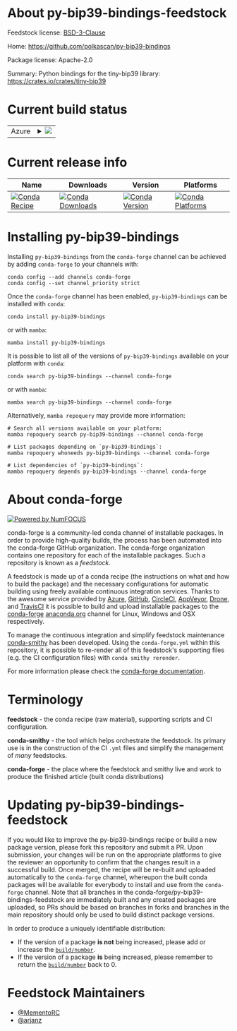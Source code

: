 About py-bip39-bindings-feedstock
=================================

Feedstock license: [BSD-3-Clause](https://github.com/conda-forge/py-bip39-bindings-feedstock/blob/main/LICENSE.txt)

Home: https://github.com/polkascan/py-bip39-bindings

Package license: Apache-2.0

Summary: Python bindings for the tiny-bip39 library: https://crates.io/crates/tiny-bip39

Current build status
====================


<table>
    
  <tr>
    <td>Azure</td>
    <td>
      <details>
        <summary>
          <a href="https://dev.azure.com/conda-forge/feedstock-builds/_build/latest?definitionId=20635&branchName=main">
            <img src="https://dev.azure.com/conda-forge/feedstock-builds/_apis/build/status/py-bip39-bindings-feedstock?branchName=main">
          </a>
        </summary>
        <table>
          <thead><tr><th>Variant</th><th>Status</th></tr></thead>
          <tbody><tr>
              <td>linux_64_python3.10.____cpython</td>
              <td>
                <a href="https://dev.azure.com/conda-forge/feedstock-builds/_build/latest?definitionId=20635&branchName=main">
                  <img src="https://dev.azure.com/conda-forge/feedstock-builds/_apis/build/status/py-bip39-bindings-feedstock?branchName=main&jobName=linux&configuration=linux%20linux_64_python3.10.____cpython" alt="variant">
                </a>
              </td>
            </tr><tr>
              <td>linux_64_python3.11.____cpython</td>
              <td>
                <a href="https://dev.azure.com/conda-forge/feedstock-builds/_build/latest?definitionId=20635&branchName=main">
                  <img src="https://dev.azure.com/conda-forge/feedstock-builds/_apis/build/status/py-bip39-bindings-feedstock?branchName=main&jobName=linux&configuration=linux%20linux_64_python3.11.____cpython" alt="variant">
                </a>
              </td>
            </tr><tr>
              <td>linux_64_python3.12.____cpython</td>
              <td>
                <a href="https://dev.azure.com/conda-forge/feedstock-builds/_build/latest?definitionId=20635&branchName=main">
                  <img src="https://dev.azure.com/conda-forge/feedstock-builds/_apis/build/status/py-bip39-bindings-feedstock?branchName=main&jobName=linux&configuration=linux%20linux_64_python3.12.____cpython" alt="variant">
                </a>
              </td>
            </tr><tr>
              <td>linux_64_python3.13.____cp313</td>
              <td>
                <a href="https://dev.azure.com/conda-forge/feedstock-builds/_build/latest?definitionId=20635&branchName=main">
                  <img src="https://dev.azure.com/conda-forge/feedstock-builds/_apis/build/status/py-bip39-bindings-feedstock?branchName=main&jobName=linux&configuration=linux%20linux_64_python3.13.____cp313" alt="variant">
                </a>
              </td>
            </tr><tr>
              <td>linux_64_python3.14.____cp314</td>
              <td>
                <a href="https://dev.azure.com/conda-forge/feedstock-builds/_build/latest?definitionId=20635&branchName=main">
                  <img src="https://dev.azure.com/conda-forge/feedstock-builds/_apis/build/status/py-bip39-bindings-feedstock?branchName=main&jobName=linux&configuration=linux%20linux_64_python3.14.____cp314" alt="variant">
                </a>
              </td>
            </tr><tr>
              <td>linux_aarch64_python3.10.____cpython</td>
              <td>
                <a href="https://dev.azure.com/conda-forge/feedstock-builds/_build/latest?definitionId=20635&branchName=main">
                  <img src="https://dev.azure.com/conda-forge/feedstock-builds/_apis/build/status/py-bip39-bindings-feedstock?branchName=main&jobName=linux&configuration=linux%20linux_aarch64_python3.10.____cpython" alt="variant">
                </a>
              </td>
            </tr><tr>
              <td>linux_aarch64_python3.11.____cpython</td>
              <td>
                <a href="https://dev.azure.com/conda-forge/feedstock-builds/_build/latest?definitionId=20635&branchName=main">
                  <img src="https://dev.azure.com/conda-forge/feedstock-builds/_apis/build/status/py-bip39-bindings-feedstock?branchName=main&jobName=linux&configuration=linux%20linux_aarch64_python3.11.____cpython" alt="variant">
                </a>
              </td>
            </tr><tr>
              <td>linux_aarch64_python3.12.____cpython</td>
              <td>
                <a href="https://dev.azure.com/conda-forge/feedstock-builds/_build/latest?definitionId=20635&branchName=main">
                  <img src="https://dev.azure.com/conda-forge/feedstock-builds/_apis/build/status/py-bip39-bindings-feedstock?branchName=main&jobName=linux&configuration=linux%20linux_aarch64_python3.12.____cpython" alt="variant">
                </a>
              </td>
            </tr><tr>
              <td>linux_aarch64_python3.13.____cp313</td>
              <td>
                <a href="https://dev.azure.com/conda-forge/feedstock-builds/_build/latest?definitionId=20635&branchName=main">
                  <img src="https://dev.azure.com/conda-forge/feedstock-builds/_apis/build/status/py-bip39-bindings-feedstock?branchName=main&jobName=linux&configuration=linux%20linux_aarch64_python3.13.____cp313" alt="variant">
                </a>
              </td>
            </tr><tr>
              <td>linux_aarch64_python3.14.____cp314</td>
              <td>
                <a href="https://dev.azure.com/conda-forge/feedstock-builds/_build/latest?definitionId=20635&branchName=main">
                  <img src="https://dev.azure.com/conda-forge/feedstock-builds/_apis/build/status/py-bip39-bindings-feedstock?branchName=main&jobName=linux&configuration=linux%20linux_aarch64_python3.14.____cp314" alt="variant">
                </a>
              </td>
            </tr><tr>
              <td>linux_ppc64le_python3.10.____cpython</td>
              <td>
                <a href="https://dev.azure.com/conda-forge/feedstock-builds/_build/latest?definitionId=20635&branchName=main">
                  <img src="https://dev.azure.com/conda-forge/feedstock-builds/_apis/build/status/py-bip39-bindings-feedstock?branchName=main&jobName=linux&configuration=linux%20linux_ppc64le_python3.10.____cpython" alt="variant">
                </a>
              </td>
            </tr><tr>
              <td>linux_ppc64le_python3.11.____cpython</td>
              <td>
                <a href="https://dev.azure.com/conda-forge/feedstock-builds/_build/latest?definitionId=20635&branchName=main">
                  <img src="https://dev.azure.com/conda-forge/feedstock-builds/_apis/build/status/py-bip39-bindings-feedstock?branchName=main&jobName=linux&configuration=linux%20linux_ppc64le_python3.11.____cpython" alt="variant">
                </a>
              </td>
            </tr><tr>
              <td>linux_ppc64le_python3.12.____cpython</td>
              <td>
                <a href="https://dev.azure.com/conda-forge/feedstock-builds/_build/latest?definitionId=20635&branchName=main">
                  <img src="https://dev.azure.com/conda-forge/feedstock-builds/_apis/build/status/py-bip39-bindings-feedstock?branchName=main&jobName=linux&configuration=linux%20linux_ppc64le_python3.12.____cpython" alt="variant">
                </a>
              </td>
            </tr><tr>
              <td>linux_ppc64le_python3.13.____cp313</td>
              <td>
                <a href="https://dev.azure.com/conda-forge/feedstock-builds/_build/latest?definitionId=20635&branchName=main">
                  <img src="https://dev.azure.com/conda-forge/feedstock-builds/_apis/build/status/py-bip39-bindings-feedstock?branchName=main&jobName=linux&configuration=linux%20linux_ppc64le_python3.13.____cp313" alt="variant">
                </a>
              </td>
            </tr><tr>
              <td>linux_ppc64le_python3.14.____cp314</td>
              <td>
                <a href="https://dev.azure.com/conda-forge/feedstock-builds/_build/latest?definitionId=20635&branchName=main">
                  <img src="https://dev.azure.com/conda-forge/feedstock-builds/_apis/build/status/py-bip39-bindings-feedstock?branchName=main&jobName=linux&configuration=linux%20linux_ppc64le_python3.14.____cp314" alt="variant">
                </a>
              </td>
            </tr><tr>
              <td>osx_64_python3.10.____cpython</td>
              <td>
                <a href="https://dev.azure.com/conda-forge/feedstock-builds/_build/latest?definitionId=20635&branchName=main">
                  <img src="https://dev.azure.com/conda-forge/feedstock-builds/_apis/build/status/py-bip39-bindings-feedstock?branchName=main&jobName=osx&configuration=osx%20osx_64_python3.10.____cpython" alt="variant">
                </a>
              </td>
            </tr><tr>
              <td>osx_64_python3.11.____cpython</td>
              <td>
                <a href="https://dev.azure.com/conda-forge/feedstock-builds/_build/latest?definitionId=20635&branchName=main">
                  <img src="https://dev.azure.com/conda-forge/feedstock-builds/_apis/build/status/py-bip39-bindings-feedstock?branchName=main&jobName=osx&configuration=osx%20osx_64_python3.11.____cpython" alt="variant">
                </a>
              </td>
            </tr><tr>
              <td>osx_64_python3.12.____cpython</td>
              <td>
                <a href="https://dev.azure.com/conda-forge/feedstock-builds/_build/latest?definitionId=20635&branchName=main">
                  <img src="https://dev.azure.com/conda-forge/feedstock-builds/_apis/build/status/py-bip39-bindings-feedstock?branchName=main&jobName=osx&configuration=osx%20osx_64_python3.12.____cpython" alt="variant">
                </a>
              </td>
            </tr><tr>
              <td>osx_64_python3.13.____cp313</td>
              <td>
                <a href="https://dev.azure.com/conda-forge/feedstock-builds/_build/latest?definitionId=20635&branchName=main">
                  <img src="https://dev.azure.com/conda-forge/feedstock-builds/_apis/build/status/py-bip39-bindings-feedstock?branchName=main&jobName=osx&configuration=osx%20osx_64_python3.13.____cp313" alt="variant">
                </a>
              </td>
            </tr><tr>
              <td>osx_64_python3.14.____cp314</td>
              <td>
                <a href="https://dev.azure.com/conda-forge/feedstock-builds/_build/latest?definitionId=20635&branchName=main">
                  <img src="https://dev.azure.com/conda-forge/feedstock-builds/_apis/build/status/py-bip39-bindings-feedstock?branchName=main&jobName=osx&configuration=osx%20osx_64_python3.14.____cp314" alt="variant">
                </a>
              </td>
            </tr><tr>
              <td>osx_arm64_python3.10.____cpython</td>
              <td>
                <a href="https://dev.azure.com/conda-forge/feedstock-builds/_build/latest?definitionId=20635&branchName=main">
                  <img src="https://dev.azure.com/conda-forge/feedstock-builds/_apis/build/status/py-bip39-bindings-feedstock?branchName=main&jobName=osx&configuration=osx%20osx_arm64_python3.10.____cpython" alt="variant">
                </a>
              </td>
            </tr><tr>
              <td>osx_arm64_python3.11.____cpython</td>
              <td>
                <a href="https://dev.azure.com/conda-forge/feedstock-builds/_build/latest?definitionId=20635&branchName=main">
                  <img src="https://dev.azure.com/conda-forge/feedstock-builds/_apis/build/status/py-bip39-bindings-feedstock?branchName=main&jobName=osx&configuration=osx%20osx_arm64_python3.11.____cpython" alt="variant">
                </a>
              </td>
            </tr><tr>
              <td>osx_arm64_python3.12.____cpython</td>
              <td>
                <a href="https://dev.azure.com/conda-forge/feedstock-builds/_build/latest?definitionId=20635&branchName=main">
                  <img src="https://dev.azure.com/conda-forge/feedstock-builds/_apis/build/status/py-bip39-bindings-feedstock?branchName=main&jobName=osx&configuration=osx%20osx_arm64_python3.12.____cpython" alt="variant">
                </a>
              </td>
            </tr><tr>
              <td>osx_arm64_python3.13.____cp313</td>
              <td>
                <a href="https://dev.azure.com/conda-forge/feedstock-builds/_build/latest?definitionId=20635&branchName=main">
                  <img src="https://dev.azure.com/conda-forge/feedstock-builds/_apis/build/status/py-bip39-bindings-feedstock?branchName=main&jobName=osx&configuration=osx%20osx_arm64_python3.13.____cp313" alt="variant">
                </a>
              </td>
            </tr><tr>
              <td>osx_arm64_python3.14.____cp314</td>
              <td>
                <a href="https://dev.azure.com/conda-forge/feedstock-builds/_build/latest?definitionId=20635&branchName=main">
                  <img src="https://dev.azure.com/conda-forge/feedstock-builds/_apis/build/status/py-bip39-bindings-feedstock?branchName=main&jobName=osx&configuration=osx%20osx_arm64_python3.14.____cp314" alt="variant">
                </a>
              </td>
            </tr><tr>
              <td>win_64_python3.10.____cpython</td>
              <td>
                <a href="https://dev.azure.com/conda-forge/feedstock-builds/_build/latest?definitionId=20635&branchName=main">
                  <img src="https://dev.azure.com/conda-forge/feedstock-builds/_apis/build/status/py-bip39-bindings-feedstock?branchName=main&jobName=win&configuration=win%20win_64_python3.10.____cpython" alt="variant">
                </a>
              </td>
            </tr><tr>
              <td>win_64_python3.11.____cpython</td>
              <td>
                <a href="https://dev.azure.com/conda-forge/feedstock-builds/_build/latest?definitionId=20635&branchName=main">
                  <img src="https://dev.azure.com/conda-forge/feedstock-builds/_apis/build/status/py-bip39-bindings-feedstock?branchName=main&jobName=win&configuration=win%20win_64_python3.11.____cpython" alt="variant">
                </a>
              </td>
            </tr><tr>
              <td>win_64_python3.12.____cpython</td>
              <td>
                <a href="https://dev.azure.com/conda-forge/feedstock-builds/_build/latest?definitionId=20635&branchName=main">
                  <img src="https://dev.azure.com/conda-forge/feedstock-builds/_apis/build/status/py-bip39-bindings-feedstock?branchName=main&jobName=win&configuration=win%20win_64_python3.12.____cpython" alt="variant">
                </a>
              </td>
            </tr><tr>
              <td>win_64_python3.13.____cp313</td>
              <td>
                <a href="https://dev.azure.com/conda-forge/feedstock-builds/_build/latest?definitionId=20635&branchName=main">
                  <img src="https://dev.azure.com/conda-forge/feedstock-builds/_apis/build/status/py-bip39-bindings-feedstock?branchName=main&jobName=win&configuration=win%20win_64_python3.13.____cp313" alt="variant">
                </a>
              </td>
            </tr><tr>
              <td>win_64_python3.14.____cp314</td>
              <td>
                <a href="https://dev.azure.com/conda-forge/feedstock-builds/_build/latest?definitionId=20635&branchName=main">
                  <img src="https://dev.azure.com/conda-forge/feedstock-builds/_apis/build/status/py-bip39-bindings-feedstock?branchName=main&jobName=win&configuration=win%20win_64_python3.14.____cp314" alt="variant">
                </a>
              </td>
            </tr>
          </tbody>
        </table>
      </details>
    </td>
  </tr>
</table>

Current release info
====================

| Name | Downloads | Version | Platforms |
| --- | --- | --- | --- |
| [![Conda Recipe](https://img.shields.io/badge/recipe-py--bip39--bindings-green.svg)](https://anaconda.org/conda-forge/py-bip39-bindings) | [![Conda Downloads](https://img.shields.io/conda/dn/conda-forge/py-bip39-bindings.svg)](https://anaconda.org/conda-forge/py-bip39-bindings) | [![Conda Version](https://img.shields.io/conda/vn/conda-forge/py-bip39-bindings.svg)](https://anaconda.org/conda-forge/py-bip39-bindings) | [![Conda Platforms](https://img.shields.io/conda/pn/conda-forge/py-bip39-bindings.svg)](https://anaconda.org/conda-forge/py-bip39-bindings) |

Installing py-bip39-bindings
============================

Installing `py-bip39-bindings` from the `conda-forge` channel can be achieved by adding `conda-forge` to your channels with:

```
conda config --add channels conda-forge
conda config --set channel_priority strict
```

Once the `conda-forge` channel has been enabled, `py-bip39-bindings` can be installed with `conda`:

```
conda install py-bip39-bindings
```

or with `mamba`:

```
mamba install py-bip39-bindings
```

It is possible to list all of the versions of `py-bip39-bindings` available on your platform with `conda`:

```
conda search py-bip39-bindings --channel conda-forge
```

or with `mamba`:

```
mamba search py-bip39-bindings --channel conda-forge
```

Alternatively, `mamba repoquery` may provide more information:

```
# Search all versions available on your platform:
mamba repoquery search py-bip39-bindings --channel conda-forge

# List packages depending on `py-bip39-bindings`:
mamba repoquery whoneeds py-bip39-bindings --channel conda-forge

# List dependencies of `py-bip39-bindings`:
mamba repoquery depends py-bip39-bindings --channel conda-forge
```


About conda-forge
=================

[![Powered by
NumFOCUS](https://img.shields.io/badge/powered%20by-NumFOCUS-orange.svg?style=flat&colorA=E1523D&colorB=007D8A)](https://numfocus.org)

conda-forge is a community-led conda channel of installable packages.
In order to provide high-quality builds, the process has been automated into the
conda-forge GitHub organization. The conda-forge organization contains one repository
for each of the installable packages. Such a repository is known as a *feedstock*.

A feedstock is made up of a conda recipe (the instructions on what and how to build
the package) and the necessary configurations for automatic building using freely
available continuous integration services. Thanks to the awesome service provided by
[Azure](https://azure.microsoft.com/en-us/services/devops/), [GitHub](https://github.com/),
[CircleCI](https://circleci.com/), [AppVeyor](https://www.appveyor.com/),
[Drone](https://cloud.drone.io/welcome), and [TravisCI](https://travis-ci.com/)
it is possible to build and upload installable packages to the
[conda-forge](https://anaconda.org/conda-forge) [anaconda.org](https://anaconda.org/)
channel for Linux, Windows and OSX respectively.

To manage the continuous integration and simplify feedstock maintenance
[conda-smithy](https://github.com/conda-forge/conda-smithy) has been developed.
Using the ``conda-forge.yml`` within this repository, it is possible to re-render all of
this feedstock's supporting files (e.g. the CI configuration files) with ``conda smithy rerender``.

For more information please check the [conda-forge documentation](https://conda-forge.org/docs/).

Terminology
===========

**feedstock** - the conda recipe (raw material), supporting scripts and CI configuration.

**conda-smithy** - the tool which helps orchestrate the feedstock.
                   Its primary use is in the construction of the CI ``.yml`` files
                   and simplify the management of *many* feedstocks.

**conda-forge** - the place where the feedstock and smithy live and work to
                  produce the finished article (built conda distributions)


Updating py-bip39-bindings-feedstock
====================================

If you would like to improve the py-bip39-bindings recipe or build a new
package version, please fork this repository and submit a PR. Upon submission,
your changes will be run on the appropriate platforms to give the reviewer an
opportunity to confirm that the changes result in a successful build. Once
merged, the recipe will be re-built and uploaded automatically to the
`conda-forge` channel, whereupon the built conda packages will be available for
everybody to install and use from the `conda-forge` channel.
Note that all branches in the conda-forge/py-bip39-bindings-feedstock are
immediately built and any created packages are uploaded, so PRs should be based
on branches in forks and branches in the main repository should only be used to
build distinct package versions.

In order to produce a uniquely identifiable distribution:
 * If the version of a package **is not** being increased, please add or increase
   the [``build/number``](https://docs.conda.io/projects/conda-build/en/latest/resources/define-metadata.html#build-number-and-string).
 * If the version of a package **is** being increased, please remember to return
   the [``build/number``](https://docs.conda.io/projects/conda-build/en/latest/resources/define-metadata.html#build-number-and-string)
   back to 0.

Feedstock Maintainers
=====================

* [@MementoRC](https://github.com/MementoRC/)
* [@arjanz](https://github.com/arjanz/)

